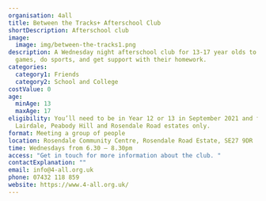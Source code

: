 ```yaml
---
organisation: 4all
title: Between the Tracks+ Afterschool Club
shortDescription: Afterschool club
image:
  image: img/between-the-tracks1.png
description: A Wednesday night afterschool club for 13-17 year olds to play
  games, do sports, and get support with their homework.
categories:
  category1: Friends
  category2: School and College
costValue: 0
age:
  minAge: 13
  maxAge: 17
eligibility: You’ll need to be in Year 12 or 13 in September 2021 and from the
  Lairdale, Peabody Hill and Rosendale Road estates only.
format: Meeting a group of people
location: Rosendale Community Centre, Rosendale Road Estate, SE27 9DR
time: Wednesdays from 6.30 – 8.30pm
access: "Get in touch for more information about the club. "
contactExplanation: ""
email: info@4-all.org.uk
phone: 07432 118 859
website: https://www.4-all.org.uk/
---
```

